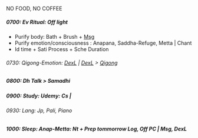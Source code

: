 NO FOOD, NO COFFEE
##### 0700: Ev Ritual: Off light
+ Purify body: Bath + Brush + [Msg](https://github.com/ThanhNguyen24590/Body/blob/main/00.Exc_Msg.md)
+ Purify emotion/consciousness : Anapana, Saddha-Refuge, Metta | Chant
+ Id time + Sati Process + Sche Duration
###### 0730: Qigong-Emotion: [DexL](https://github.com/ThanhNguyen24590/Body/blob/main/1.1.Exc_DexL.md) | [DexL](https://github.com/ThanhNguyen24590/Body/blob/main/1.2.Exc_Dex.md) > [Qigong](https://github.com/ThanhNguyen24590/Body/blob/main/2.1.Exc_Qi_5-Animalls.md)
##### 0800: Dh Talk > Samadhi
##### 0900: Study: Udemy: Cs | 
###### 0930: Lang: Jp, Pali, Piano
##### 1000: Sleep: Anap-Metta: Nt + Prep tommorrow Log, Off PC | Msg, DexL

